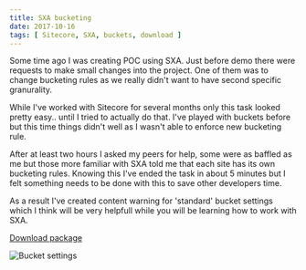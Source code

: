 ```yaml
---
title: SXA bucketing
date: 2017-10-16
tags: [ Sitecore, SXA, buckets, download ]
---
```


Some time ago I was creating POC using SXA. Just before demo there were requests to make small changes into the project.
One of them was to change bucketing rules as we really didn't want to have second specific granurality.

While I've worked with Sitecore for several months only this task looked pretty easy.. until I tried to actually do that.
I've played with buckets before but this time things didn't well as I wasn't able to enforce new bucketing rule.

After at least two hours I asked my peers for help, some were as baffled as me but those more familiar with SXA told me that each site has its own bucketing rules.
Knowing this I've ended the task in about 5 minutes but I felt something needs to be done with this to save other developers time.

As a result I've created content warning for 'standard' bucket settings which I think will be very helpfull while you will be learning how to work with SXA.


[Download package](/downloads/TW_Sitecore_XA_Bucketing_Warning-0.1.zip)

![Bucket settings](/images/bucketsettings.png)




